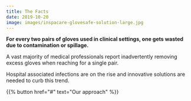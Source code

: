 ```yaml
---
title: The Facts
date: 2019-10-20
image: images/inspacare-glovesafe-solution-large.jpg
---
```


**For every two pairs of gloves used in clinical settings, one gets wasted due to contamination or spillage.**

A vast majority of medical professionals report inadvertently removing excess gloves when reaching for a single pair.

Hospital associated infections are on the rise and innovative solutions are needed to curb this trend.

{{% button href="#" text="Our approach" %}}
